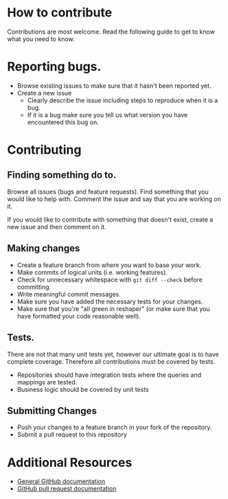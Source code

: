 # How to contribute

Contributions are most welcome. Read the following guide to get to know what you need to know.

# Reporting bugs.

- Browse existing issues to make sure that it hasn't been reported yet.
- Create a new issue
  - Clearly describe the issue including steps to reproduce when it is a bug.
  - If it is a bug make sure you tell us what version you have encountered this bug on.

# Contributing

## Finding something do to.

Browse all issues (bugs and feature requests). Find something that you would like to help with. Comment the issue and say that you are working on it.

If you would like to contribute with something that doesn't exist, create a new issue and then comment on it.

## Making changes

- Create a feature branch from where you want to base your work.
- Make commits of logical units (i.e. working features).
- Check for unnecessary whitespace with `git diff --check` before committing.
- Write meaningful commit messages.
- Make sure you have added the necessary tests for your changes.
- Make sure that you're "all green in reshaper" (or make sure that you have formatted your code reasonable well).

## Tests.

There are not that many unit tests yet, however our ultimate goal is to have complete coverage. Therefore all contributions must be covered by tests.

- Repositories should have integration tests where the queries and mappings are tested.
- Business logic should be covered by unit tests

## Submitting Changes

- Push your changes to a feature branch in your fork of the repository.
- Submit a pull request to this repository

# Additional Resources

- [General GitHub documentation](http://help.github.com/)
- [GitHub pull request documentation](http://help.github.com/send-pull-requests/)
